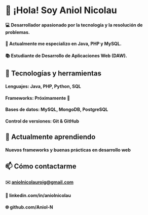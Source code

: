 # 👋 ¡Hola! Soy Aniol Nicolau
#### 💻 Desarrollador apasionado por la tecnología y la resolución de problemas.
#### 🚀 Actualmente me especializo en Java, PHP y MySQL.
#### 📚 Estudiante de Desarrollo de Aplicaciones Web (DAW).
## 🔧 Tecnologías y herramientas
#### Lenguajes: Java, PHP, Python, SQL
#### Frameworks: Próximamente 👀
#### Bases de datos: MySQL, MongoDB, PostgreSQL
#### Control de versiones: Git & GitHub
## 🌱 Actualmente aprendiendo
#### Nuevos frameworks y buenas prácticas en desarrollo web
## 📫 Cómo contactarme
#### ✉️ aniolnicolauroig@gmail.com
#### 💼 linkedin.com/in/aniolnicolau
#### 🌐 github.com/Aniol-N
